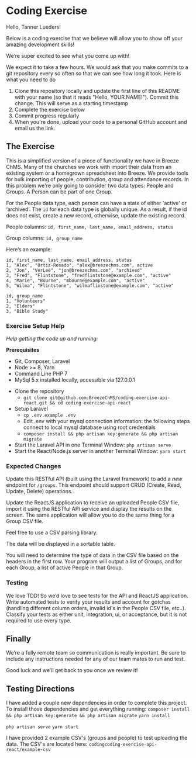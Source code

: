 # Coding Exercise

Hello, Tanner Lueders!

Below is a coding exercise that we believe will allow you to show off your amazing development skills!

We’re super excited to see what you come up with!

We expect it to take a few hours. We would ask that you make commits to a git repository every so often so that we can see how long it took. Here is what you need to do

1. Clone this repository locally and update the first line of this README with your name (so that it reads "Hello, YOUR NAME!"). Commit this change. This will serve as a starting timestamp
2. Complete the exercise below
3. Commit progress regularly
4. When you're done, upload your code to a personal GitHub account and email us the link.

## The Exercise

This is a simplified version of a piece of functionality we have in Breeze ChMS. Many of the churches we work with import their data from an existing system or a homegrown spreadsheet into Breeze. We provide tools for bulk importing of people, contribution, group and attendance records.
In this problem we're only going to consider two data types: People and Groups. A Person can be part of one Group.

For the People data type, each person can have a state of either 'active' or ‘archived’. The `id` for each data type is globally unique. As a result, if the id does not exist, create a new record, otherwise, update the existing record.

People columns:
  `id, first_name, last_name, email_address, status`

Group columns:
  `id, group_name`

Here’s an example:

```
id, first_name, last_name, email_address, status
1, "Alex", "Ortiz-Rosado", "alex@breezechms.com", active
2, "Jon", "VerLee", "jon@breezechms.com", "archived"
3, "Fred", "Flintstone", "fredflintstone@example.com", "active"
4, "Marie", "Bourne", "mbourne@example.com", "active"
5, "Wilma", "Flintstone", "wilmaflinstone@example.com", "active"
```

```
id, group_name
1, "Volunteers"
2, "Elders"
3, "Bible Study"
```

### Exercise Setup Help

*Help getting the code up and running:*

**Prerequisites**
* Git, Composer, Laravel
* Node >= 8, Yarn
* Command Line PHP 7
* MySql 5.x installed locally, accessible via 127.0.0.1

- Clone the repository
  - `git clone git@github.com:BreezeChMS/coding-exercise-api-react.git && cd coding-exercise-api-react`
- Setup Laravel
  - `cp .env.example .env`
  - Edit .env with your mysql connection information: the following steps connect to local mysql database using root credentials
  - `composer install && php artisan key:generate && php artisan migrate`
- Start the Laravel API in one Terminal Window: `php artisan serve`
- Start the React/Node.js server in another Terminal Window: `yarn start`


### Expected Changes

Update this RESTful API (built using the Laravel framework) to add a _new_ endpoint for `/groups`. This endpoint should support CRUD (Create, Read, Update, Delete) operations.

Update the ReactJS  application to receive an uploaded People CSV file, import it using the RESTful API service and display the results on the screen. The same application will allow you to do the same thing for a Group CSV file.

Feel free to use a CSV parsing library.

The data will be displayed in a sortable table.

You will need to determine the type of data in the CSV file based on the headers in the first row. Your program will output a list of Groups, and for each Group, a list of active People in that Group.

### Testing

We love TDD! So we’d love to see tests for the API and ReactJS application. Write automated tests to verify your results and account for gotchas (handling different column orders, invalid id's in the People CSV file, etc..). Classify your tests as either unit, integration, ui, or acceptance, but it is not required to use every type.

## Finally

We’re a fully remote team so communication is really important. Be sure to include any instructions needed for any of our team mates to run and test.

Good luck and we'll get back to you once we review it!

## Testing Directions

I have added a couple new dependencies in order to complete this project.
To install those dependencies and get everything running:
`composer install && php artisan key:generate && php artisan migrate`
`yarn install`

`php artisan serve`
`yarn start`

I have provided 2 example CSV's (groups and people) to test uploading the data. The CSV's are located here: `codingcoding-exercise-api-react/example-csv`